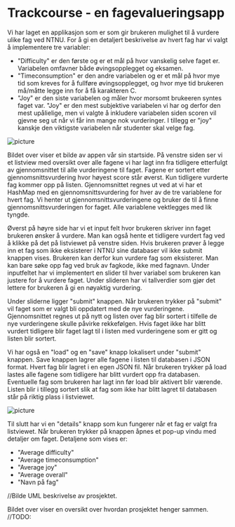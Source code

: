 # Trackcourse - en fagevalueringsapp #

Vi har laget en applikasjon som er som gir brukeren mulighet til å vurdere ulike fag ved NTNU. For å gi en detaljert beskrivelse av hvert fag har vi valgt å implementere tre variabler: 
- "Difficulty" er den første og er et mål på hvor vanskelig selve faget er. Variabelen omfavner både øvingsopplegget og eksamen.
- "Timeconsumption" er den andre variabelen og er et mål på hvor mye tid som kreves for å fullføre øvingsopplegget, og hvor mye tid brukeren må/måtte legge inn for å få karakteren C.
- "Joy" er den siste variabelen og måler hvor morsomt brukeeren syntes faget var. "Joy" er den mest subjektive variabelen vi har og derfor den mest upålielige, men vi valgte å inkludere variabelen siden scoren vil gjevne seg ut når vi får inn mange nok vurderinger. I tillegg er "joy" kanskje den viktigste variabelen når studenter skal velge fag.

![picture](https://imgur.com/oaPPx1A)

Bildet over viser et bilde av appen vår sin startside. På venstre siden ser vi et listview med oversikt over alle fagene vi har lagt inn fra tidligere etterfulgt av gjennomsnittet til alle vurderingene til faget. Fagene er sortert etter gjennomsnittsvurdering hvor høyest score står øverst. Kun tidligere vurderte fag kommer opp på listen. 
Gjennomsnittet regnes ut ved at vi har et HashMap med en gjennomsnittsvurdering for hver av de tre variablene for hvert fag. Vi henter ut gjennomsnittsvurderingene og bruker de til å finne gjennomsnittsvurderingen for faget.
Alle variablene vektlegges med lik tyngde.


Øverst på høyre side har vi et input felt hvor brukeren skriver inn faget brukeren ønsker å vurdere. Man kan også hente et tidligere vurdert fag ved å klikke på det på listviewet på venstre siden. Hvis brukeren prøver å legge inn et fag som ikke eksisterer i NTNU sine databaser vil ikke submit knappen vises. Brukeren kan derfor kun vurdere fag som eksisterer. Man kan bare søke opp fag ved bruk av fagkode, ikke med fagnavn.
Under inputfeltet har vi implementert en slider til hver variabel som brukeren kan justere for å vurdere faget. Under slideren har vi tallverdier som gjør det lettere for brukeren å gi en nøyaktig vurdering.

Under sliderne ligger "submit" knappen. Når brukeren trykker på "submit" vil faget som er valgt bli oppdatert med de nye vurderingene. Gjennomsnittet regnes ut på nytt og listen over fag blir sortert i tilfelle de nye vurderingene skulle påvirke rekkefølgen.
Hvis faget ikke har blitt vurdert tidligere blir faget lagt til i listen med vurderingene som er gitt og listen blir sortert.

Vi har også en "load" og en "save" knapp lokalisert under "submit" knappen. 
Save knappen lagrer alle fagene i listen til databasen i JSON format. Hvert fag blir lagret i en egen JSON fil.
Når brukeren trykker på load lastes alle fagene som tidligere har blitt vurdert opp fra databasen. 
Eventuelle fag som brukeren har lagt inn før load blir aktivert blir værende. Listen blir i tillegg sortert slik at fag som ikke har blitt lagret til databasen står på riktig plass i listviewet. 

![picture](https://imgur.com/a/VfBMtbD)

Til slutt har vi en "details" knapp som kun fungerer når et fag er valgt fra listviewet. Når brukeren trykker på knappen åpnes et pop-up vindu med detaljer om faget.
Detaljene som vises er:
- "Average difficulty"
- "Average timeconsumption"
- "Average joy"
- "Average overall"
- "Navn på fag"

//Bilde UML beskrivelse av prosjektet.

Bildet over viser en oversikt over hvordan prosjektet henger sammen.
//TODO:
